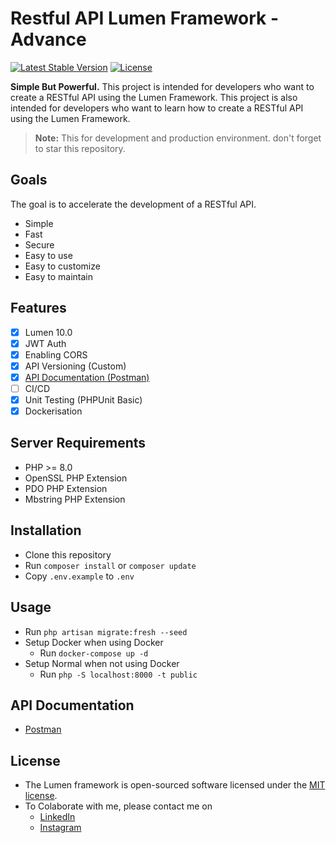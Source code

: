 # Restful API Lumen Framework - Advance

[![Latest Stable Version](https://img.shields.io/packagist/v/laravel/lumen-framework)](https://packagist.org/packages/laravel/lumen-framework)
[![License](https://img.shields.io/packagist/l/laravel/lumen)](https://packagist.org/packages/laravel/lumen-framework)

<b>Simple But Powerful.</b> This project is intended for developers who want to create a RESTful API using the Lumen Framework. This project is also intended for developers who want to learn how to create a RESTful API using the Lumen Framework.

> **Note:** This for development and production environment. don't forget to star this repository.

## Goals

The goal is to accelerate the development of a RESTful API. 

- Simple
- Fast
- Secure
- Easy to use
- Easy to customize
- Easy to maintain

## Features

- [x] Lumen 10.0
- [x] JWT Auth
- [x] Enabling CORS
- [x] API Versioning (Custom)
- [x] [API Documentation (Postman)](https://documenter.getpostman.com/view/17746540/2s93zB41E7)
- [ ] CI/CD
- [x] Unit Testing (PHPUnit Basic)
- [x] Dockerisation

## Server Requirements

- PHP >= 8.0
- OpenSSL PHP Extension
- PDO PHP Extension
- Mbstring PHP Extension

## Installation

- Clone this repository
- Run `composer install` or `composer update`
- Copy `.env.example` to `.env`

## Usage

- Run `php artisan migrate:fresh --seed`
- Setup Docker when using Docker
  - Run `docker-compose up -d`
- Setup Normal when not using Docker
  - Run `php -S localhost:8000 -t public`

## API Documentation

- [Postman](https://documenter.getpostman.com/view/17746540/2s93zB41E7)

## License

- The Lumen framework is open-sourced software licensed under the [MIT license](https://opensource.org/licenses/MIT).
- To Colaborate with me, please contact me on 
  - [LinkedIn](https://www.linkedin.com/in/ekopras18/)
  - [Instagram](https://www.instagram.com/ekopras18/)


